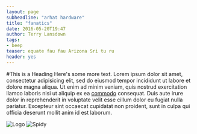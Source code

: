 ```yaml
---
layout: page
subheadline: "arhat hardware"
title: "fanatics"
date: 2016-05-20T19:47
author: Terry Lansdown
tags:
- beep
teaser: equate fau fau Arizona Sri tu ru
header: yes
---
```


#This is a Heading
Here's some more text. Lorem ipsum dolor sit amet, consectetur adipisicing elit, sed do eiusmod tempor incididunt ut labore et dolore magna aliqua. Ut enim ad minim veniam, quis nostrud exercitation llamco laboris nisi ut aliquip ex ea [commodo][1] consequat. Duis aute irure dolor in reprehenderit in voluptate velit esse cillum dolor eu fugiat nulla pariatur. Excepteur sint occaecat cupidatat non proident, sunt in culpa qui officia deserunt mollit anim id est laborum.

![][2]
![][3]

[1]: http://r4ds.had.co.nz/

[2]: https://www.dropbox.com/s/2yunenv3b1p3hu0/jmcs%20logo.png?raw=1 "Logo"

[3]: https://www.dropbox.com/s/4oh2ovhhggdocbl/Spiderman.png?raw=1 "Spidy"
